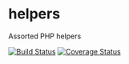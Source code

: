 # helpers
Assorted PHP helpers

[![Build Status](https://travis-ci.org/meridius/helpers.svg?branch=master)](https://travis-ci.org/meridius/helpers)
[![Coverage Status](https://coveralls.io/repos/github/meridius/helpers/badge.svg?branch=master)](https://coveralls.io/github/meridius/helpers?branch=master)
